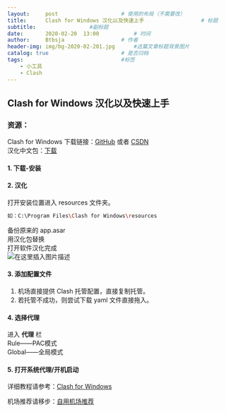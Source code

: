 ```yaml
---
layout:     post   				    # 使用的布局（不需要改）
title:      Clash for Windows 汉化以及快速上手				    # 标题 
subtitle:                 #副标题
date:       2020-02-20 	13:00			# 时间
author:     Btbsja					# 作者
header-img: img/bg-2020-02-201.jpg 	    #这篇文章标题背景图片
catalog: true 						# 是否归档
tags:								#标签
    - 小工具
    - Clash
---
```


## Clash for Windows 汉化以及快速上手
### 资源：
Clash for Windows 下载链接：[GitHub](https://github.com/Fndroid/clash_for_windows_pkg/releases) 或者 [CSDN](https://download.csdn.net/download/Btbsja/12174353)  
汉化中文包：[下载](https://download.csdn.net/download/Btbsja/12174350)

#### 1. 下载-安装
#### 2. 汉化
打开安装位置进入 resources 文件夹。  

```bash
如：C:\Program Files\Clash for Windows\resources
```
备份原来的 app.asar   
用汉化包替换   
打开软件汉化完成  
![在这里插入图片描述](https://img-blog.csdnimg.cn/20200220145135900.png?x-oss-process=image/watermark,type_ZmFuZ3poZW5naGVpdGk,shadow_10,text_aHR0cHM6Ly9ibG9nLmNzZG4ubmV0L0J0YnNqYQ==,size_16,color_FFFFFF,t_70)
#### 3. 添加配置文件
1. 机场直接提供 Clash 托管配置，直接复制托管。  
2. 若托管不成功，则尝试下载 yaml 文件直接拖入。 

#### 4. 选择代理
进入 **代理** 栏  
Rule——PAC模式  
Global——全局模式  

#### 5. 打开系统代理/开机启动

详细教程请参考：[Clash for Windows](https://docs.cfw.lbyczf.com/)

机场推荐请移步：[自用机场推荐](http://btbsja.ml/2020/02/20/%E8%87%AA%E7%94%A8%E6%9C%BA%E5%9C%BA%E6%8E%A8%E8%8D%90/)
